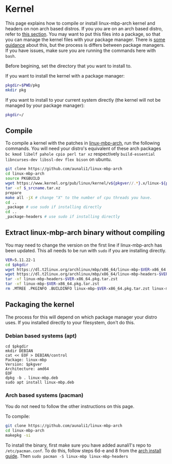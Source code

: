 # Kernel

This page explains how to compile or install linux-mbp-arch kernel and headers on non arch based distros. If you you are on an arch based distro, refer to [this section](#arch-based-systems-pacman). You may want to put this files into a package, so that you can manage the kernel files with your package manager. There is [some guidance](#packaging-the-kernel) about this, but the process is differs between package managers. If you have issues, make sure you are running the commands here with `bash`.

Before begining, set the directory that you want to install to.

If you want to install the kernel with a package manager:

```bash
pkgdir=$PWD/pkg
mkdir pkg
```

If you want to install to your current system directly (the kernel will not be managed by your package manager):

```bash
pkgdir=/
```

## Compile

To compile a kernel with the patches in [linux-mbp-arch](https://github.com/aunali1/linux-mbp-arch), run the following commands. You will need your distro's equivalent of these arch packages `bc kmod libelf pahole cpio perl tar xz` respectively `build-essential libncurses-dev libssl-dev flex bison` on ubuntu.

```bash
git clone https://github.com/aunali1/linux-mbp-arch
cd linux-mbp-arch
source PKGBUILD
wget https://www.kernel.org/pub/linux/kernel/v${pkgver//.*}.x/linux-${pkgver}.tar.xz
tar -xf $_srcname.tar.xz
prepare
make all -jX # change "X" to the number of cpu threads you have.
cd ..
_package # use sudo if installing directly
cd ..
_package-headers # use sudo if installing directly
```

## Extract linux-mbp-arch binary without compiling

You may need to change the version on the first line if linux-mbp-arch has been updated. This all needs to be run with `sudo` if you are installing directly.

```bash
VER=5.11.22-1
cd $pkgdir
wget https://dl.t2linux.org/archlinux/mbp/x86_64/linux-mbp-$VER-x86_64.pkg.tar.zst
wget https://dl.t2linux.org/archlinux/mbp/x86_64/linux-mbp-headers-$VER-x86_64.pkg.tar.zst
tar -xf linux-mbp-headers-$VER-x86_64.pkg.tar.zst
tar -xf linux-mbp-$VER-x86_64.pkg.tar.zst
rm .MTREE .PKGINFO .BUILDINFO linux-mbp-$VER-x86_64.pkg.tar.zst linux-mbp-headers-$VER-x86_64.pkg.tar.zst
```

## Packaging the kernel

The process for this will depend on which package manager your distro uses. If you installed directly to your filesystem, don't do this.

### Debian based systems (apt)

```
cd $pkgdir
mkdir DEBIAN
cat << EOF > DEBIAN/control
Package: linux-mbp
Version: $pkgver
Architecture: amd64
EOF
dpkg -b . linux-mbp.deb
sudo apt install linux-mbp.deb
```

### Arch based systems (pacman)

You do not need to follow the other instructions on this page.

To compile:

```bash
git clone https://github.com/aunali1/linux-mbp-arch
cd linux-mbp-arch
makepkg -si
```

To install the binary, first make sure you have added aunali1's repo to `/etc/pacman.conf`. To do this, follow steps 6d-e and 8 from the [arch install guide](https://wiki.t2linux.org/distributions/arch/installation/). Then `sudo pacman -S linux-mbp linux-mbp-headers`
